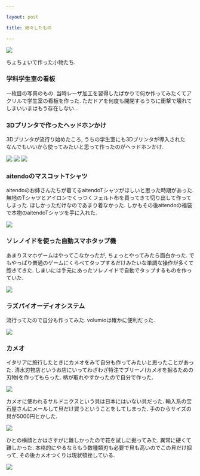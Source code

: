 ```yaml
---

layout: post

title: 細々したもの

---
```


<img src="https://gakuseishitsu.github.io/images/small/small1.jpg">

ちょちょいで作った小物たち.  

### 学科学生室の看板

一枚目の写真のもの. 当時レーザ加工を習得したばかりで何か作ってみたくてアクリルで学生室の看板を作った. ただドアを何度も開閉するうちに衝撃で壊れてしまいいまはもう存在しない...   

### 3Dプリンタで作ったヘッドホンかけ

3Dプリンタが流行り始めたころ, うちの学生室にも3Dプリンタが導入された.  
なんでもいいから使ってみたいと思って作ったのがヘッドホンかけ.  

<img src="https://gakuseishitsu.github.io/images/small/small2.jpg">
<img src="https://gakuseishitsu.github.io/images/small/small3.jpg">
<img src="https://gakuseishitsu.github.io/images/small/small4.jpg">

### aitendoのマスコットTシャツ

aitendoのお姉さんたちが着てるaitendoTシャツがほしいと思った時期があった. 無地のTシャツとアイロンでくっつくフェルト布を買ってきて切り出して作ってしまった. ほしかっただけなのであまり着なかった. しかもその後aitendoの福袋で本物のaitendoTシャツを手に入れた.  

<img src="https://gakuseishitsu.github.io/images/small/small5.jpg">

### ソレノイドを使った自動スマホタップ機

あまりスマホゲームはやってこなかったが, ちょっとやってみたら面白かった. でもやっぱり普通のゲームにくらべてタップするだけみたいな単調な操作が多くて飽きてきた. しまいには手元にあったソレノイドで自動でタップするものを作っていた.  

<img src="https://gakuseishitsu.github.io/images/small/small6.jpg">

### ラズパイオーディオシステム

流行ってたので自分も作ってみた. volumioは確かに便利だった.  

<img src="https://gakuseishitsu.github.io/images/small/small7.jpg">

### カメオ

イタリアに旅行したときにカメオをみて自分も作ってみたいと思ったことがあった. 清水刃物店というお店にいってわざわざ特注でブリーノ(カメオを掘るための刃物)を作ってもらった. 柄が取れやすかったので自分で作った.  

<img src="https://gakuseishitsu.github.io/images/small/small8.jpg">

カメオに使われるサルドニクスという貝は日本にはいない貝だった. 輸入系の宝石屋さんにメールして貝だけ買うということをしてしまった. 手のひらサイズの貝が5000円とかした.  

<img src="https://gakuseishitsu.github.io/images/small/small9.jpg">

ひとの横顔とかはさすがに難しかったので花を試しに掘ってみた. 異常に硬くて難しかった. 本格的にやるならもう数種類刃も必要で貝も高いのでこの貝だけ掘って, その後カメオつくりは現状頓挫している.  

<img src="https://gakuseishitsu.github.io/images/small/small10.jpg">
